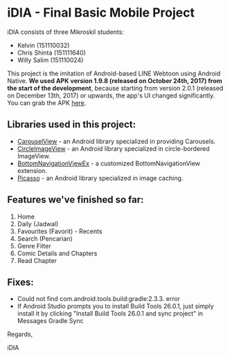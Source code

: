 # iDIA - Final Basic Mobile Project

iDIA consists of three Mikroskil students:

- Kelvin (151110032)
- Chris Shinta (151111640)
- Willy Salim (151110024)

This project is the imitation of Android-based LINE Webtoon using Android Native. **We used APK version 1.9.8 (released on October 24th, 2017) from the start of the development**, because starting from version 2.0.1 (released on December 13th, 2017) or upwards, the app's UI changed significantly. You can grab the APK [here](https://www.apk4fun.com/apk/203827/).

## Libraries used in this project:
* [CarouselView](https://github.com/sayyam/carouselview) - an Android library specialized in providing Carousels.
* [CircleImageView](https://github.com/hdodenhof/CircleImageView) - an Android library specialized in circle-bordered ImageView.
* [BottomNavigationViewEx](https://github.com/ittianyu/BottomNavigationViewEx) - a customized BottomNavigationView extension.
* [Picasso](https://github.com/square/picasso) - an Android library specialized in image caching.

## Features we've finished so far:
1. Home
2. Daily (Jadwal)
3. Favourites (Favorit) - Recents
4. Search (Pencarian)
5. Genre Filter
6. Comic Details and Chapters
7. Read Chapter

## Fixes:
* Could not find com.android.tools.build:gradle:2.3.3. error
* If Android Studio prompts you to install Build Tools 26.0.1, just simply install it by clicking "Install Build Tools 26.0.1 and sync project" in Messages Gradle Sync

Regards,

iDIA